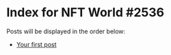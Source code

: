 # Index for NFT World #2536
Posts will be displayed in the order below:

- [Your first post](./001-first.md)

